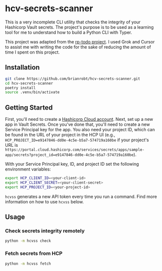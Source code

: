 # hcv-secrets-scanner

This is a very incomplete CLI utility that checks the integrity of your Hashicorp Vault secrets.
The project's purpose is to be used as a learning tool for me to understand how to build a Python CLI with Typer.

This project was adapted from the [rp-todo
project](https://github.com/realpython/materials/tree/master/typer-cli-python/source_code_step_7).
I used Grok and Cursor to assist me with writing the code for the sake of reducing the amount of
time I spent on this project.

## Installation

```bash
git clone https://github.com/brianrobt/hcv-secrets-scanner.git
cd hcv-secrets-scanner
poetry install
source .venv/bin/activate
```

## Getting Started

First, you'll need to create a [Hashicorp Cloud
account](https://portal.cloud.hashicorp.com/sign-up?product_intent=vault). Next, set up a new app
in Vault Secrets. Once you've done that, you'll need to create a new Service Principal key for the
app. You also need your project ID, which can be found in the URL of your project in the HCP UI
(e.g., `HCP_PROJECT_ID=e9147846-dd0e-4c5e-b5a7-574719a160be` if your project's URL is `https://portal.cloud.hashicorp.com/services/secrets/apps/sample-app/secrets?project_id=e9147846-dd0e-4c5e-b5a7-574719a160be`).

With your Service Principal key, ID, and project ID set the following environment variables:

```bash
export HCP_CLIENT_ID=<your-client-id>
export HCP_CLIENT_SECRET=<your-client-secret>
export HCP_PROJECT_ID=<your-project-id>
```

`hcvss` generates a new API token every time you run a command. Find more information on how to
use `hcvss` below.

## Usage

### Check secrets integrity remotely

```bash
python -m hcvss check
```

### Fetch secrets from HCP

```bash
python -m hcvss fetch
```

